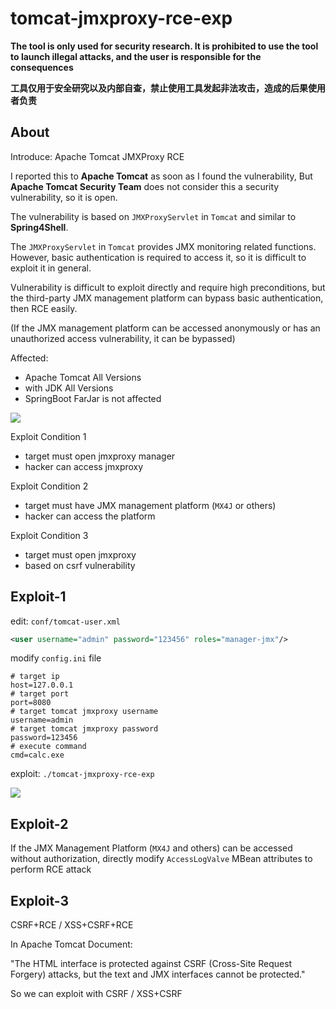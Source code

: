 # tomcat-jmxproxy-rce-exp

**The tool is only used for security research. It is prohibited to use the tool to launch illegal attacks, and the user is responsible for the consequences**

**工具仅用于安全研究以及内部自查，禁止使用工具发起非法攻击，造成的后果使用者负责**

## About

Introduce: Apache Tomcat JMXProxy RCE

I reported this to **Apache Tomcat** as soon as I found the vulnerability, But **Apache Tomcat Security Team** does not consider this a security vulnerability, so it is open. 

The vulnerability is based on `JMXProxyServlet` in `Tomcat` and similar to **Spring4Shell**.

The `JMXProxyServlet` in `Tomcat` provides JMX monitoring related functions. However, basic authentication is required to access it, so it is difficult to exploit it in general.

Vulnerability is difficult to exploit directly and require high preconditions, but the third-party JMX management platform can bypass basic authentication, then RCE easily.

(If the JMX management platform can be accessed anonymously or has an unauthorized access vulnerability, it can be bypassed)

Affected:
- Apache Tomcat All Versions
- with JDK All Versions
- SpringBoot FarJar is not affected

![](img/attack.png)

Exploit Condition 1
- target must open jmxproxy manager
- hacker can access jmxproxy


Exploit Condition 2
- target must have JMX management platform (`MX4J` or others)
- hacker can access the platform

Exploit Condition 3
- target must open jmxproxy
- based on csrf vulnerability

## Exploit-1

edit: `conf/tomcat-user.xml`
```xml
<user username="admin" password="123456" roles="manager-jmx"/>
```

modify `config.ini` file

```text
# target ip
host=127.0.0.1
# target port
port=8080
# target tomcat jmxproxy username
username=admin
# target tomcat jmxproxy password
password=123456
# execute command
cmd=calc.exe
```

exploit: `./tomcat-jmxproxy-rce-exp`

![](img/rce.png)

## Exploit-2

If the JMX Management Platform (`MX4J` and others) can be accessed without authorization, directly modify `AccessLogValve` MBean attributes to perform RCE attack

## Exploit-3

CSRF+RCE / XSS+CSRF+RCE

In Apache Tomcat Document: 

"The HTML interface is protected against CSRF (Cross-Site Request Forgery) attacks, but the text and JMX interfaces cannot be protected."

So we can exploit with CSRF / XSS+CSRF